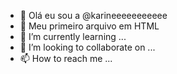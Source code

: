 - 👋 Olá eu sou a @karineeeeeeeeeee
- 👀 Meu primeiro arquivo em HTML</h1>
- 🌱 I’m currently learning ...
- 💞️ I’m looking to collaborate on ...
- 📫 How to reach me ...

<!---
karineeeeeeeeeee/karineeeeeeeeeee is a ✨ special ✨ repository because its `README.md` (this file) appears on your GitHub profile.
You can click the Preview link to take a look at your changes.
--->
